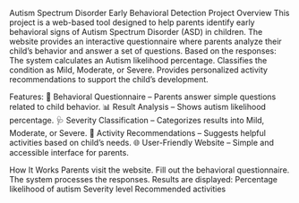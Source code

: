 Autism Spectrum Disorder Early Behavioral Detection
Project Overview
This project is a web-based tool designed to help parents identify early behavioral signs of Autism Spectrum Disorder (ASD) in children.
The website provides an interactive questionnaire where parents analyze their child’s behavior and answer a set of questions.
Based on the responses:
The system calculates an Autism likelihood percentage.
Classifies the condition as Mild, Moderate, or Severe.
Provides personalized activity recommendations to support the child’s development.

Features:
🧠 Behavioral Questionnaire – Parents answer simple questions related to child behavior.
📊 Result Analysis – Shows autism likelihood percentage.
🩺 Severity Classification – Categorizes results into Mild, Moderate, or Severe.
🎯 Activity Recommendations – Suggests helpful activities based on child’s needs.
🌐 User-Friendly Website – Simple and accessible interface for parents.

How It Works
Parents visit the website.
Fill out the behavioral questionnaire.
The system processes the responses.
Results are displayed:
Percentage likelihood of autism
Severity level
Recommended activities
